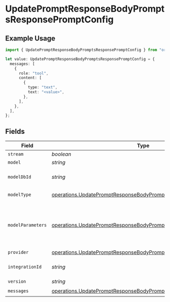 # UpdatePromptResponseBodyPromptsResponsePromptConfig

## Example Usage

```typescript
import { UpdatePromptResponseBodyPromptsResponsePromptConfig } from "orq-poc-typescript-multi-env-version/models/operations";

let value: UpdatePromptResponseBodyPromptsResponsePromptConfig = {
  messages: [
    {
      role: "tool",
      content: [
        {
          type: "text",
          text: "<value>",
        },
      ],
    },
  ],
};
```

## Fields

| Field                                                                                                                                                  | Type                                                                                                                                                   | Required                                                                                                                                               | Description                                                                                                                                            |
| ------------------------------------------------------------------------------------------------------------------------------------------------------ | ------------------------------------------------------------------------------------------------------------------------------------------------------ | ------------------------------------------------------------------------------------------------------------------------------------------------------ | ------------------------------------------------------------------------------------------------------------------------------------------------------ |
| `stream`                                                                                                                                               | *boolean*                                                                                                                                              | :heavy_minus_sign:                                                                                                                                     | N/A                                                                                                                                                    |
| `model`                                                                                                                                                | *string*                                                                                                                                               | :heavy_minus_sign:                                                                                                                                     | N/A                                                                                                                                                    |
| `modelDbId`                                                                                                                                            | *string*                                                                                                                                               | :heavy_minus_sign:                                                                                                                                     | The id of the resource                                                                                                                                 |
| `modelType`                                                                                                                                            | [operations.UpdatePromptResponseBodyPromptsResponseModelType](../../models/operations/updatepromptresponsebodypromptsresponsemodeltype.md)             | :heavy_minus_sign:                                                                                                                                     | The type of the model                                                                                                                                  |
| `modelParameters`                                                                                                                                      | [operations.UpdatePromptResponseBodyPromptsResponseModelParameters](../../models/operations/updatepromptresponsebodypromptsresponsemodelparameters.md) | :heavy_minus_sign:                                                                                                                                     | Model Parameters: Not all parameters apply to every model                                                                                              |
| `provider`                                                                                                                                             | [operations.UpdatePromptResponseBodyPromptsResponseProvider](../../models/operations/updatepromptresponsebodypromptsresponseprovider.md)               | :heavy_minus_sign:                                                                                                                                     | N/A                                                                                                                                                    |
| `integrationId`                                                                                                                                        | *string*                                                                                                                                               | :heavy_minus_sign:                                                                                                                                     | The id of the resource                                                                                                                                 |
| `version`                                                                                                                                              | *string*                                                                                                                                               | :heavy_minus_sign:                                                                                                                                     | N/A                                                                                                                                                    |
| `messages`                                                                                                                                             | [operations.UpdatePromptResponseBodyPromptsResponseMessages](../../models/operations/updatepromptresponsebodypromptsresponsemessages.md)[]             | :heavy_check_mark:                                                                                                                                     | N/A                                                                                                                                                    |
